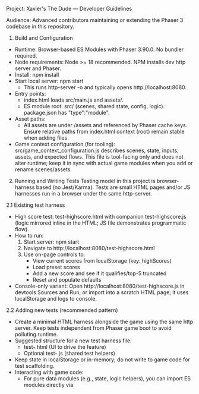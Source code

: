 Project: Xavier's The Dude — Developer Guidelines

Audience: Advanced contributors maintaining or extending the Phaser 3 codebase in this repository.

1. Build and Configuration
- Runtime: Browser-based ES Modules with Phaser 3.90.0. No bundler required.
- Node requirements: Node >= 18 recommended. NPM installs dev http server and Phaser.
- Install: npm install
- Start local server: npm start
  - This runs http-server -o and typically opens http://localhost:8080.
- Entry points:
  - index.html loads src/main.js and assets/.
  - ES module root: src/ (scenes, shared state, config, logic). package.json has "type":"module".
- Asset paths:
  - All assets are under /assets and referenced by Phaser cache keys. Ensure relative paths from index.html context (root) remain stable when adding files.
- Game context configuration (for tooling): src/game_context_configuration.js describes scenes, state, inputs, assets, and expected flows. This file is tool-facing only and does not alter runtime; keep it in sync with actual game modules when you add or rename scenes/assets.

2. Running and Writing Tests
Testing model in this project is browser-harness based (no Jest/Karma). Tests are small HTML pages and/or JS harnesses run in a browser under the same http-server.

2.1 Existing test harness
- High score test: test-highscore.html with companion test-highscore.js (logic mirrored inline in the HTML; JS file demonstrates programmatic flow).
- How to run:
  1) Start server: npm start
  2) Navigate to http://localhost:8080/test-highscore.html
  3) Use on-page controls to:
     - View current scores from localStorage (key: highScores)
     - Load preset scores
     - Add a new score and see if it qualifies/top-5 truncated
     - Reset and populate defaults
- Console-only variant: Open http://localhost:8080/test-highscore.js in devtools Sources and Run, or import into a scratch HTML page; it uses localStorage and logs to console.

2.2 Adding new tests (recommended pattern)
- Create a minimal HTML harness alongside the game using the same http server. Keep tests independent from Phaser game boot to avoid polluting runtime.
- Suggested structure for a new test harness file:
  - test-<feature>.html (UI to drive the feature)
  - Optional test-<feature>.js (shared test helpers)
- Keep state in localStorage or in-memory; do not write to game code for test scaffolding.
- Interacting with game code:
  - For pure data modules (e.g., state, logic helpers), you can import ES modules directly via <script type="module"> from src/... paths.
  - For Phaser scene interactions, spin up a minimal Phaser.Game instance in the test page with only the necessary scenes loaded, or use the game_context_configuration.js to understand scene keys, inputs, and cache keys.

2.3 Example: Minimal test you can add temporarily
(Do not commit such files permanently unless they provide recurring value.)

- Create test-state-defaults.html that imports src/state.js and verifies keys and default hiScore persistence behavior by manipulating localStorage. Steps:
  - Start server: npm start
  - Open the test file at http://localhost:8080/test-state-defaults.html
  - Execute: verify that hiScore is read/written and that top-level state keys exist as documented in game_context_configuration.js (debug, starsPerWave, lives, score, hiScore, wave, etc.).
- After validating behavior, delete the temporary file(s) to keep repo clean.

2.4 CI suitability
- The current approach is manual/interactive. If you need headless checks:
  - Use a headless browser (Playwright or Puppeteer) driving http-server and navigating to the harness pages, asserting DOM text or localStorage content. Keep such scripts outside production bundle; wire in a package.json script if adopted widely.

3. Additional Development Information
- Code style:
  - ES Modules only; package.json enforces ESM via "type":"module".
  - Scene keys must match Phaser.Scene super("Key") usage. Maintain asset keys consistently; update preload/loaders where necessary.
  - Prefer small modules in src/ (scenes/*, logic.js, backgrounds.js, theme.js, state.js, config.js, main.js). Avoid circular imports.
- Conventions captured in src/game_context_configuration.js:
  - Scenes: SceneA (start), SceneB (gameplay), SceneC (optional game-over), SceneHighScore (entry input). Some optional overlays (UIScene, PortalScene) may exist.
  - Flow: Start at SceneA; pointerup -> SceneB; SceneB emits gameOver -> SceneC (optional); portalJump loops SceneB with variantIndex changes; UIScene overlays are associated with SceneB and stopped in SceneHighScore.
  - State and persistence: localStorage keys hiScore and highScores. Global HUD event names include hud:lives, hud:score, hud:hiscore, hud:wave, and wave:start. Variant and portal behavior noted.
  - Inputs: pointerup and keyboard (LEFT/RIGHT/UP, F in SceneB, ENTER/SPACE/ARROWS in SceneHighScore).
  - Assets: bitmap font arcade; spritesheets dude, star; FX audio keys gameOver, ping, explode, portalJump; images for background/platforms including optional variants.
- Running the game reliably:
  - Because modules are loaded by the browser, you must serve over http(s). Direct file:// opening will fail due to ES module and asset origin restrictions.
  - http-server chooses a port automatically if 8080 is taken; watch terminal for the actual port.
- Debugging tips:
  - Use devtools network tab to verify assets are 200/OK. Wrong paths usually 404; cross-check with index.html <script type="module"> paths.
  - Toggle debug overlays or logs via the state.debug flag (if present in src/state.js); search for references before relying on it.
  - When modifying physics or movement constants, consult src/config.js and the gameplay and movement hints in game_context_configuration.js to keep automation scripts stable.
- Adding assets:
  - Place under assets/** with predictable key naming. Update the relevant scene preload() and the assets section in game_context_configuration.js if tools rely on it.

4. Known Footguns
- Do not import using bare specifiers (e.g., import Phaser from 'phaser') inside browser-targeted modules unless you bundle. Use window.Phaser via phaser.min.js or ensure your setup supports module resolution. This project uses installed phaser for development but serves phaser.min.js at root for direct browser usage.
- Ensure cross-origin compatibility for audio; some browsers block autoplay. Consider user gesture before playing.
- LocalStorage persistence can be polluted by tests. Clear keys (hiScore, highScores) before/after tests to avoid flaky behavior.

5. Quick Commands
- Install deps: npm install
- Start server: npm start
- Open game: http://localhost:8080/
- High score test page: http://localhost:8080/test-highscore.html

Maintenance Note
- Keep this document updated when adding scenes, global events, or persistence keys, and when upgrading Phaser.
